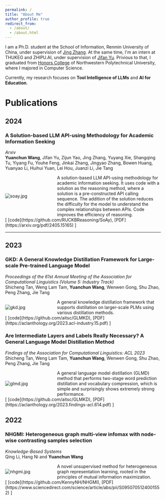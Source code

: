 ```yaml
---
permalink: /
title: "About Me"
author_profile: true
redirect_from: 
  - /about/
  - /about.html
---
```

I am a Ph.D. student at the School of Information, Renmin University of China, under supervision of [Jing Zhang](https://xiaojingzi.github.io/). 
At the same time, I'm an intern at THUKEG and ZHIPU.AI, under supervision of [Jifan Yu](https://yujifan0326.github.io/). 
Privious to that, I graduated from [Honors College](https://honors.nwpu.edu.cn/) of Northwestern Polytechnical University, where I majored in Computer Science. 

Currently, my research focuses on **Tool Intelligence of LLMs** and **AI for Education**.

# Publications

## 2024
### A Solution-based LLM API-using Methodology for Academic Information Seeking
*Arxiv*
<br> **Yuanchun Wang**, Jifan Yu, Zijun Yao, Jing Zhang, Yuyang Xie, Shangqing Tu, Yiyang Fu, Youhe Feng, Jinkai Zhang, Jingyao Zhang, Bowen Huang, Yuanyao Li, Huihui Yuan, Lei Hou, Juanzi Li, Jie Tang
<div style="display: flex; align-items: center;">
    <div style="flex: 1;">
        <img src="https://wangyc-99.github.io/images/pubs/soay.jpg" alt="soay.jpg">
    </div>
    <div style="flex: 2;">
        A solution-based LLM API-using methodology for academic information seeking.  It uses code with a solution as the reasoning method, where a solution is a pre-constructed API calling sequence. The addition of the solution reduces the difficulty for the model to understand the complex relationships between APIs. Code improves the efficiency of reasoning.
    </div>
</div>
[ [code](https://github.com/RUCKBReasoning/SoAy), [PDF](https://arxiv.org/pdf/2405.15165) ]


***

## 2023

### GKD: A General Knowledge Distillation Framework for Large-scale Pre-trained Language Model
*Proceedings of the 61st Annual Meeting of the Association for Computational Linguistics (Volume 5: Industry Track)*
<br> Shicheng Tan, Weng Lam Tam, **Yuanchun Wang**, Wenwen Gong, Shu Zhao, Peng Zhang, Jie Tang
<div style="display: flex; align-items: center;">
    <div style="flex: 1;">
        <img src="https://wangyc-99.github.io/images/pubs/gkd.jpg" alt="gkd.jpg">
    </div>
    <div style="flex: 2;">
        A general knowledge distillation framework that supports distillation on larger-scale PLMs using various distillation methods.
    </div>
</div>
[ [code](https://github.com/aitsc/GLMKD), [PDF](https://aclanthology.org/2023.acl-industry.15.pdf) ]

### Are Intermediate Layers and Labels Really Necessary? A General Language Model Distillation Method
*Findings of the Association for Computational Linguistics: ACL 2023*
<br> Shicheng Tan, Weng Lam Tam, **Yuanchun Wang**, Wenwen Gong, Shu Zhao, Peng Zhang, Jie Tang
<div style="display: flex; align-items: center;">
    <div style="flex: 1;">
        <img src="https://wangyc-99.github.io/images/pubs/glmd.jpg" alt="glmd.jpg">
    </div>
    <div style="flex: 2;">
        A general language model distillation (GLMD) method that performs two-stage word prediction distillation and vocabulary compression, which is simple and surprisingly shows extremely strong performance.
    </div>
</div>
[ [code](https://github.com/aitsc/GLMKD), [PDF](https://aclanthology.org/2023.findings-acl.614.pdf) ]

## 2022

### NHGMI: Heterogeneous graph multi-view infomax with node-wise contrasting samples selection
*Knowledge-Based Systems*
<br> Qing Li, Hang Ni and **Yuanchun Wang**
<div style="display: flex; align-items: center;">
    <div style="flex: 1;">
        <img src="https://wangyc-99.github.io/images/pubs/nhgmi.jpg" alt="nhgmi.jpg">
    </div>
    <div style="flex: 2;">
        A novel unsupervised method for heterogeneous graph representation learning, rooted in the principles of mutual information maximization.
    </div>
</div>
[ [code](https://github.com/KennyNH/NHGMI), [PDF](https://www.sciencedirect.com/science/article/abs/pii/S0950705124001552) ]